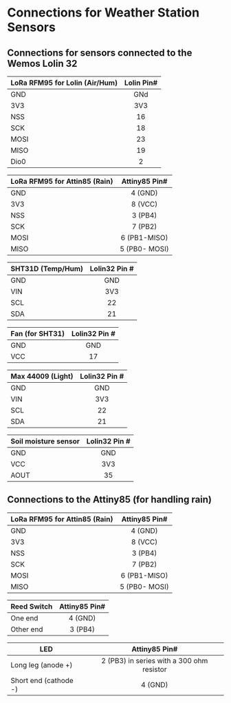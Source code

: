 # Connections for Weather Station Sensors

## Connections for sensors connected to the Wemos Lolin 32


|LoRa RFM95 for Lolin (Air/Hum)| Lolin Pin# |
|----------|:---:          |
|GND       |GNd        |
|3V3       |3V3        |
|NSS       |16        |
|SCK       |18        |
|MOSI      |23   |
|MISO      |19  |
|Dio0      |2  |


|LoRa RFM95 for Attin85 (Rain)| Attiny85 Pin# |
|----------|:---:          |
|GND       |4 (GND)        |
|3V3       |8 (VCC)        |
|NSS       |3 (PB4)        |
|SCK       |7 (PB2)        |
|MOSI      |6 (PB1-MISO)   |
|MISO      |5 (PB0- MOSI)  |

|SHT31D (Temp/Hum) |Lolin32 Pin # |
|----------|:---:          |
|GND       |GND        |
|VIN       |3V3        |
|SCL       |22        |
|SDA       |21        |

|Fan (for SHT31) |Lolin32 Pin # |
|----------|:---:          |
|GND       |GND        |
|VCC       |17        |

|Max 44009 (Light) |Lolin32 Pin # |
|----------|:---:          |
|GND       |GND        |
|VIN       |3V3        |
|SCL       |22        |
|SDA       |21        |

|Soil moisture sensor |Lolin32 Pin # |
|----------|:---:          |
|GND       |GND        |
|VCC       |3V3        |
|AOUT       |35        |


## Connections to the Attiny85 (for handling rain)

|LoRa RFM95 for Attin85 (Rain)| Attiny85 Pin# |
|----------|:---:          |
|GND       |4 (GND)        |
|3V3       |8 (VCC)        |
|NSS       |3 (PB4)        |
|SCK       |7 (PB2)        |
|MOSI      |6 (PB1-MISO)   |
|MISO      |5 (PB0- MOSI)  |

|Reed Switch | Attiny85 Pin# |
|-------------|:---:         |
|One end      |4 (GND)       |
|Other end    |3 (PB4)       |

|LED          | Attiny85 Pin# |
|-------------|:---:         |
|Long leg (anode +) | 2 (PB3) in series with a 300 ohm resistor       |
|Short end (cathode -)  | 4 (GND)       |



